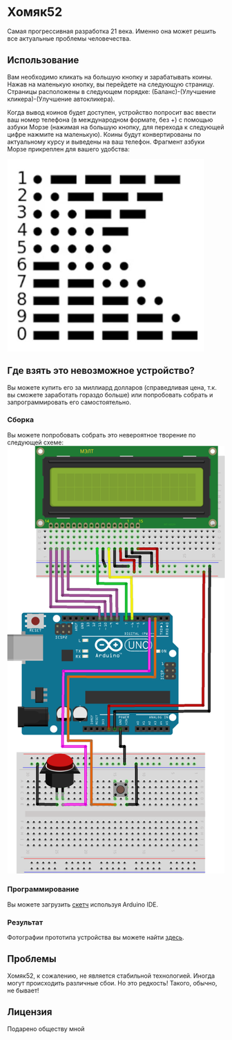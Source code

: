 # Хомяк52

Самая прогрессивная разработка 21 века. Именно она может решить все актуальные проблемы человечества.

## Использование

Вам необходимо кликать на большую кнопку и зарабатывать коины. Нажав на маленькую кнопку, вы перейдете на следующую страницу. Страницы расположены в следующем порядке: (Баланс)-(Улучшение кликера)-(Улучшение автокликера).

Когда вывод коинов будет доступен, устройство попросит вас ввести ваш номер телефона (в международном формате, без +) с помощью азбуки Морзе (нажимая на большую кнопку, для перехода к следующей цифре нажмите на маленькую). Коины будут конвертированы по актуальному курсу и выведены на ваш телефон. Фрагмент азбуки Морзе прикреплен для вашего удобства:

![morse](https://raw.githubusercontent.com/grey-cat-1908/hamster52/master/morse.png)

## Где взять это невозможное устройство?

Вы можете купить его за миллиард долларов (справедливая цена, т.к. вы сможете заработать гораздо больше) или попробовать собрать и запрограммировать его самостоятельно.

### Сборка

Вы можете попробовать собрать это невероятное творение по следующей схеме:
![scheme](https://raw.githubusercontent.com/grey-cat-1908/hamster52/master/scheme.png)

### Программирование

Вы можете загрузить [скетч](https://github.com/grey-cat-1908/hamster52/blob/master/hamster52.ino) используя Arduino IDE. 

### Результат

Фотографии прототипа устройства вы можете найти [здесь](https://t.me/marakarka/1185).

## Проблемы

Хомяк52, к сожалению, не является стабильной технологией. Иногда могут происходить различные сбои. Но это редкость! Такого, обычно, не бывает!

## Лицензия

Подарено обществу мной
